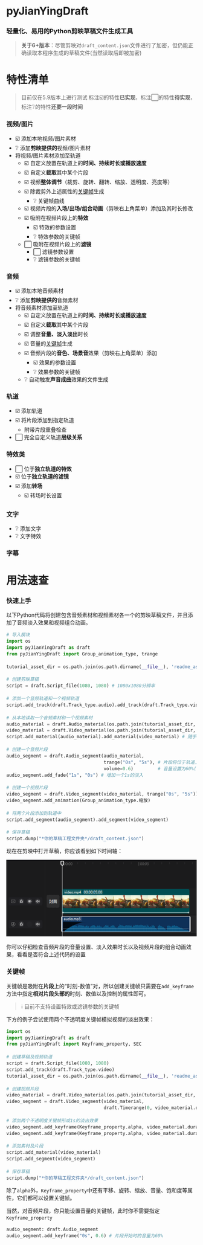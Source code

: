 # pyJianYingDraft
### 轻量化、易用的Python剪映草稿文件生成工具
> **关于6+版本**：尽管剪映对`draft_content.json`文件进行了加密，但仍能正确读取本程序生成的草稿文件(当然读取后即被加密)

# 特性清单
> 目前仅在5.9版本上进行测试
> 标注☑️的特性**已实现**，标注⬜的特性**待实现**，标注❔的特性**还要一段时间**

### 视频/图片
- ☑️ 添加本地视频/图片素材
- ❔ 添加**剪映提供的**视频/图片素材
- 将视频/图片素材添加至轨道
  - ☑️ 自定义放置在轨道上的**时间、持续时长或播放速度**
  - ☑️ 自定义**截取**其中某个片段
  - ☑️ 视频**整体调节**（裁剪、旋转、翻转、缩放、透明度、亮度等）
  - ☑️ 除裁剪外上述属性的[关键帧](#关键帧)生成
    - ❔ 关键帧曲线
  - ☑️ 视频片段的**入场/出场/组合动画**（剪映右上角菜单）添加及其时长修改
  - ☑️ 吸附在视频片段上的**特效**
    - ☑️ 特效的参数设置
    - ❔ 特效参数的关键帧
  - ⬜ 吸附在视频片段上的**滤镜**
    - ⬜ 滤镜参数设置
    - ❔ 滤镜参数的关键帧
### 音频
- ☑️ 添加本地音频素材
- ❔ 添加**剪映提供的**音频素材
- 将音频素材添加至轨道
  - ☑️ 自定义放置在轨道上的**时间、持续时长或播放速度**
  - ☑️ 自定义**截取**其中某个片段
  - ☑️ 调整**音量、淡入淡出**时长
  - ☑️ 音量的[关键帧](#关键帧)生成
  - ☑️ 音频片段的**音色、场景音**效果（剪映右上角菜单）添加
    - ☑️ 效果的参数设置
    - ❔ 效果参数的关键帧
  - ❔ 自动触发**声音成曲**效果的文件生成
### 轨道
- ☑️ 添加轨道
- ☑️ 将片段添加到指定轨道
  - 附带片段重叠检查
- ⬜ 完全自定义轨道**层级关系**
### 特效类
- ⬜ 位于**独立轨道的特效**
- ☑️ 位于**独立轨道的滤镜**
- ☑️ 添加**转场**
  - ☑️ 转场时长设置
### 文字
- ❔ 添加文字
- ❔ 文字特效
### 字幕

# 用法速查
### 快速上手
以下Python代码将创建包含音频素材和视频素材各一个的剪映草稿文件，并且添加了音频淡入效果和视频组合动画。
```python
# 导入模块
import os
import pyJianYingDraft as draft
from pyJianYingDraft import Group_animation_type, trange

tutorial_asset_dir = os.path.join(os.path.dirname(__file__), 'readme_assets', 'tutorial')

# 创建剪映草稿
script = draft.Script_file(1080, 1080) # 1080x1080分辨率

# 添加一个音频轨道和一个视频轨道
script.add_track(draft.Track_type.audio).add_track(draft.Track_type.video)

# 从本地读取一个音频素材和一个视频素材
audio_material = draft.Audio_material(os.path.join(tutorial_asset_dir, 'audio.mp3'))
video_material = draft.Video_material(os.path.join(tutorial_asset_dir, 'video.mp4'))
script.add_material(audio_material).add_material(video_material) # 随手添加素材是好习惯

# 创建一个音频片段
audio_segment = draft.Audio_segment(audio_material,
                                    trange("0s", "5s"), # 片段将位于轨道上的0s-5s
                                    volume=0.6)         # 音量设置为60%(-4.4dB)
audio_segment.add_fade("1s", "0s") # 增加一个1s的淡入

# 创建一个视频片段
video_segment = draft.Video_segment(video_material, trange("0s", "5s")) # 片段将位于轨道上的0s-5s
video_segment.add_animation(Group_animation_type.缩放)                  # 添加一个组合动画“缩放”

# 将两个片段添加到轨道中
script.add_segment(audio_segment).add_segment(video_segment)

# 保存草稿
script.dump("*你的草稿工程文件夹*/draft_content.json")
```
现在在剪映中打开草稿，你应该看到如下时间轴：

![快速上手](readme_assets/快速上手.png)

你可以仔细检查音频片段的音量设置、淡入效果时长以及视频片段的组合动画效果，看看是否符合上述代码的设置

### 关键帧
关键帧是吸附在**片段**上的“时刻-数值”对，所以创建关键帧只需要在`add_keyframe`方法中指定**相对片段头部的**时刻、数值以及控制的属性即可。
> ℹ 目前不支持设置特效或滤镜参数的关键帧

下方的例子尝试使用两个不透明度关键帧模拟视频的淡出效果：
```python
import os
import pyJianYingDraft as draft
from pyJianYingDraft import Keyframe_property, SEC

# 创建草稿及视频轨道
script = draft.Script_file(1080, 1080)
script.add_track(draft.Track_type.video)
tutorial_asset_dir = os.path.join(os.path.dirname(__file__), 'readme_assets', 'tutorial')

# 创建视频片段
video_material = draft.Video_material(os.path.join(tutorial_asset_dir, 'video.mp4'))
video_segment = draft.Video_segment(video_material,
                                    draft.Timerange(0, video_material.duration)) # 与素材等长

# 添加两个不透明度关键帧形成1s的淡出效果
video_segment.add_keyframe(Keyframe_property.alpha, video_material.duration - SEC, 1.0) # 结束前1s完全不透明
video_segment.add_keyframe(Keyframe_property.alpha, video_material.duration, 0.0) # 片段结束时完全透明

# 添加素材及片段
script.add_material(video_material)
script.add_segment(video_segment)

# 保存草稿
script.dump("*你的草稿工程文件夹*/draft_content.json")
```

除了`alpha`外，`Keyframe_property`中还有平移、旋转、缩放、音量、饱和度等属性，它们都可以设置关键帧。

当然，对音频片段，你只能设置音量的关键帧，此时你不需要指定`Keyframe_property`
```python
audio_segment: draft.Audio_segment
audio_segment.add_keyframe("0s", 0.6) # 片段开始时的音量为60%
```

###